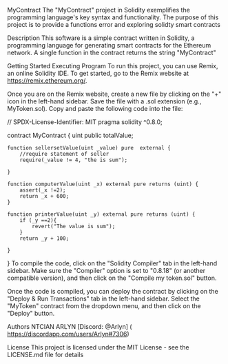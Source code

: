 MyContract
The "MyContract" project in Solidity exemplifies the programming language's key syntax and functionality. The purpose of this project is to provide a functions error and exploring solidty smart contracts

Description
This software is a simple contract written in Solidity, a programming language for generating smart contracts for the Ethereum network. A single function in the contract returns the string "MyContract"

Getting Started
Executing Program
To run this project, you can use Remix, an online Solidity IDE. To get started, go to the Remix website at https://remix.ethereum.org/.

Once you are on the Remix website, create a new file by clicking on the "+" icon in the left-hand sidebar. Save the file with a .sol extension (e.g., MyToken.sol). Copy and paste the following code into the file:

// SPDX-License-Identifier: MIT
pragma solidity ^0.8.0;

contract MyContract {
    uint public totalValue;

    function sellersetValue(uint _value) pure  external {
        //require statement of seller
        require(_value != 4, "the is sum");

    }

    function computerValue(uint _x) external pure returns (uint) {
        assert(_x !=2);
        return _x + 600;
    }

    function printerValue(uint _y) external pure returns (uint) {
        if (_y ==2){
            revert("The value is sum");
        }
        return _y + 100;

    }
}
To compile the code, click on the "Solidity Compiler" tab in the left-hand sidebar. Make sure the "Compiler" option is set to "0.8.18" (or another compatible version), and then click on the "Compile my token.sol" button.

Once the code is compiled, you can deploy the contract by clicking on the "Deploy & Run Transactions" tab in the left-hand sidebar. Select the "MyToken" contract from the dropdown menu, and then click on the "Deploy" button.

Authors
NTCIAN ARLYN
[Discord: @Arlyn] ( https://discordapp.com/users/Arlyn#7306)

License
This project is licensed under the MIT License - see the LICENSE.md file for details
